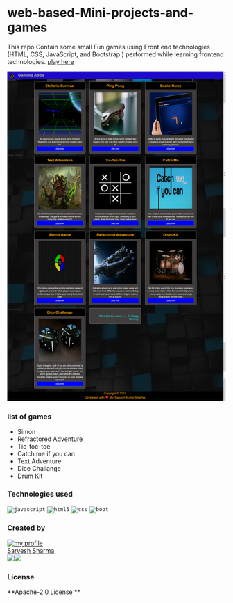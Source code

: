 # web-based-Mini-projects-and-games
This repo Contain some small Fun games using Front end technologies (HTML, CSS, JavaScript, and Bootstrap ) performed while learning frontend technologies. 
[play here](https://shsarv.github.io/Games-Adda/)

<img src="https://github.com/shsarv/Games-Adda/blob/master/re/Screenshot%20(89).png">


### list of games

* Simon
* Refractored Adventure
* Tic-toc-toe
* Catch me if you can
* Text Adventure
* Dice Challange
* Drum Kit


### Technologies used

<code><img height="40" src="https://devicons.github.io/devicon/devicon.git/icons/javascript/javascript-original.svg" title="javascript"></code>
<code><img height="40" src="https://devicons.github.io/devicon/devicon.git/icons/html5/html5-original-wordmark.svg" title="html5"></code>
<code><img height="40" src="https://devicons.github.io/devicon/devicon.git/icons/css3/css3-original-wordmark.svg" title="css"></code>
<code><img height="40" src="https://camo.githubusercontent.com/0e0adf58c74c6e74bb64ece5d0ef4620f4f46915/68747470733a2f2f76352e676574626f6f7473747261702e636f6d2f646f63732f352e302f6173736574732f6272616e642f626f6f7473747261702d6c6f676f2d736861646f772e706e67" title="boot"></code>


### Created by 
<a href="https://github.com/shsarv"><img height="100" src="https://avatars2.githubusercontent.com/u/55739302?s=460&u=1e7714cb1cbe3437a527a877486c94611f0e7ab0&v=4" title="my profile"> <br /> Sarvesh Sharma <br /> <img src="https://img.shields.io/github/followers/shsarv?style=social"><img src="https://img.shields.io/twitter/follow/sarveshroli?label=twitter&style=social"></a>


### License

**Apache-2.0 License **
